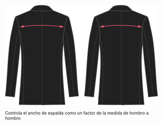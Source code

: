 ![Factor de ancho de espalda](acrossbackfactor.svg)

Controla el ancho de espalda como un factor de la medida de hombro a hombro
